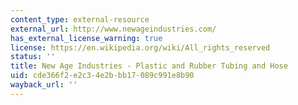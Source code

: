 ```yaml
---
content_type: external-resource
external_url: http://www.newageindustries.com/
has_external_license_warning: true
license: https://en.wikipedia.org/wiki/All_rights_reserved
status: ''
title: New Age Industries - Plastic and Rubber Tubing and Hose
uid: cde366f2-e2c3-4e2b-bb17-089c991e8b90
wayback_url: ''
---
```

